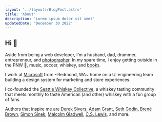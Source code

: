 ```yaml
---
layout: '../layouts/BlogPost.astro'
title: 'About'
description: 'Lorem ipsum dolor sit amet'
updatedDate: 'December 30 2022'
---
```


## Hi 👋

Aside from being a web developer, I'm a husband, dad, drummer, entrepreneur, and [photographer](https://instagram.com/markpalfreeman). In my spare time, I enjoy getting outside in the PNW 🌲, music, soccer, whiskey, and [books](https://www.goodreads.com/markpalfreeman).

I work at [Microsoft](microsoft.com) from ~Redmond, WA~ home on a UI engineering team building a design system for marketing and store experiences.

I co-founded the [Seattle Whiskey Collective](https://seattlewhiskeycollective.com), a whiskey tasting community that meets monthly to taste American (and other) whiskey with a fun group of fans.

Authors that inspire me are [Derek Sivers](https://sive.rs), [Adam Grant](https://adamgrant.net), [Seth Godin](https://seths.blog), [Brené Brown](https://brenebrown.com/), [Simon Sinek](https://startwithwhy.com/), [Malcolm Gladwell](https://www.gladwellbooks.com/), [C.S. Lewis](https://cslewis.com), and more.

